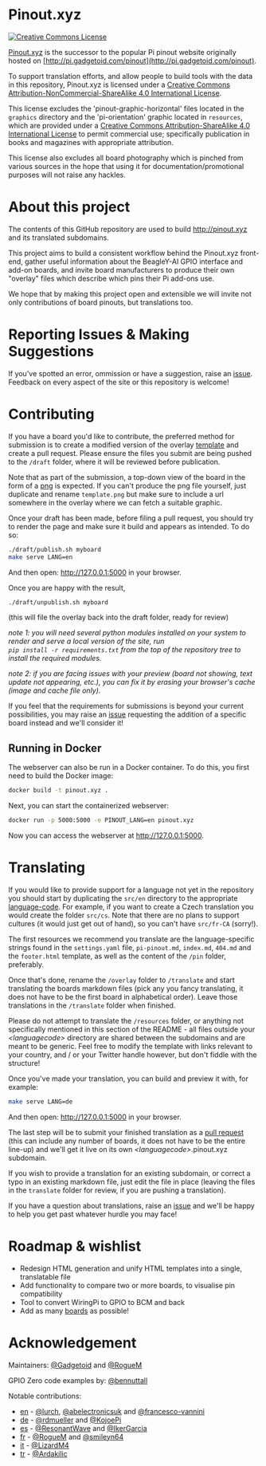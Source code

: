 # Pinout.xyz

<a rel="license" href="http://creativecommons.org/licenses/by-nc-sa/4.0/"><img alt="Creative Commons License" style="border-width:0" src="https://i.creativecommons.org/l/by-nc-sa/4.0/88x31.png" /></a>

[Pinout.xyz](http://pinout.xyz/) is the successor to the popular Pi pinout website originally hosted on [http://pi.gadgetoid.com/pinout](http://pi.gadgetoid.com/pinout).

To support translation efforts, and allow people to build tools with the data in this repository, Pinout.xyz is licensed under a [Creative Commons Attribution-NonCommercial-ShareAlike 4.0 International License](http://creativecommons.org/licenses/by-nc-sa/4.0/).

This license excludes the 'pinout-graphic-horizontal' files located in the `graphics` directory and the 'pi-orientation' graphic located in `resources`, which are provided under a [Creative Commons Attribution-ShareAlike 4.0 International License](http://creativecommons.org/licenses/by-sa/4.0/) to permit commercial use; specifically publication in books and magazines with appropriate attribution.

This license also excludes all board photography which is pinched from various sources in the hope that using it for documentation/promotional purposes will not raise any hackles.

# About this project

The contents of this GitHub repository are used to build http://pinout.xyz and its translated subdomains.

This project aims to build a consistent workflow behind the Pinout.xyz front-end, gather useful information about the BeagleY-AI GPIO interface and add-on boards, and invite board manufacturers to produce their own "overlay" files which describe which pins their Pi add-ons use.

We hope that by making this project open and extensible we will invite not only contributions of board pinouts, but translations too.

# Reporting Issues & Making Suggestions

If you've spotted an error, ommission or have a suggestion, raise an [issue](https://github.com/pinout-xyz/Pinout.xyz/issues). Feedback on every aspect of the site or this repository is welcome!

# Contributing

If you have a board you'd like to contribute, the preferred method for submission is to create a modified version of the overlay [template](https://github.com/pinout-xyz/Pinout.xyz/blob/master/draft/overlay/template.md) and create a pull request. Please ensure the files you submit are being pushed to the `/draft` folder, where it will be reviewed before publication.

Note that as part of the submission, a top-down view of the board in the form of a [png](https://github.com/pinout-xyz/Pinout.xyz/blob/master/draft/boards/template.png) is expected. If you can't produce the png file yourself, just duplicate and rename `template.png` but make sure to include a url somewhere in the overlay where we can fetch a suitable graphic.

Once your draft has been made, before filing a pull request, you should try to render the page and make sure it build and appears as intended. To do so:

```bash
./draft/publish.sh myboard
make serve LANG=en
```

And then open: http://127.0.0.1:5000 in your browser.

Once you are happy with the result, 

```bash
./draft/unpublish.sh myboard
```
(this will file the overlay back into the draft folder, ready for review)

*note 1: you will need several python modules installed on your system to render and serve a local version of the site, run*  
*`pip install -r requirements.txt` from the top of the repository tree to install the required modules.*

*note 2: if you are facing issues with your preview (board not showing, text update not appearing, etc.), you can fix it by erasing your browser's cache (image and cache file only).*

If you feel that the requirements for submissions is beyond your current possibilities, you may raise an [issue](https://github.com/pinout-xyz/Pinout.xyz/issues) requesting the addition of a specific board instead and we'll consider it!


## Running in Docker

The webserver can also be run in a Docker container. To do this, you first need to build the Docker image:

```bash
docker build -t pinout.xyz .
```

Next, you can start the containerized webserver:

```bash
docker run -p 5000:5000 -e PINOUT_LANG=en pinout.xyz
```

Now you can access the webserver at http://127.0.0.1:5000.

# Translating

If you would like to provide support for a language not yet in the repository you should start by duplicating the `src/en` directory to the appropriate [language-code](https://en.wikipedia.org/wiki/List_of_ISO_639-1_codes). For example, if you want to create a Czech translation you would create the folder `src/cs`. Note that there are no plans to support cultures (it would just get out of hand), so you can't have `src/fr-CA` (sorry!).

The first resources we recommend you translate are the language-specific strings found in the `settings.yaml` file, `pi-pinout.md`, `index.md`, `404.md` and the `footer.html` template, as well as the content of the `/pin` folder, preferably.

Once that's done, rename the `/overlay` folder to `/translate` and start translating the boards markdown files (pick any you fancy translating, it does not have to be the first board in alphabetical order). Leave those translations in the `/translate` folder when finished.

Please do not attempt to translate the `/resources` folder, or anything not specifically mentioned in this section of the README - all files outside your *&lt;languagecode&gt;* directory are shared between the subdomains and are meant to be generic. Feel free to modify the template with links relevant to your country, and / or your Twitter handle however, but don't fiddle with the structure!

Once you've made your translation, you can build and preview it with, for example:

```bash
make serve LANG=de
```

And then open: http://127.0.0.1:5000 in your browser.

The last step will be to submit your finished translation as a [pull request](https://github.com/pinout-xyz/Pinout.xyz/pulls) (this can include any number of boards, it does not have to be the entire line-up) and we'll get it live on its own *&lt;languagecode&gt;*.pinout.xyz subdomain.

If you wish to provide a translation for an existing subdomain, or correct a typo in an existing markdown file, just edit the file in place (leaving the files in the `translate` folder for review, if you are pushing a translation).

If you have a question about translations, raise an [issue](https://github.com/pinout-xyz/Pinout.xyz/issues) and we'll be happy to help you get past whatever hurdle you may face!


# Roadmap &amp; wishlist

* Redesign HTML generation and unify HTML templates into a single, translatable file
* Add functionality to compare two or more boards, to visualise pin compatibility
* Tool to convert WiringPi to GPIO to BCM and back
* Add as many [boards](http://pinout.xyz/boards) as possible!

# Acknowledgement

Maintainers: [@Gadgetoid](https://github.com/Gadgetoid) and [@RogueM](https://github.com/RogueM)

GPIO Zero code examples by: [@bennuttall](https://github.com/bennuttall)

Notable contributions:

* [en](http://pinout.xyz/) - [@lurch](https://github.com/lurch), [@abelectronicsuk](https://github.com/abelectronicsuk) and [@francesco-vannini](https://github.com/francesco-vannini)
* [de](http://de.pinout.xyz/) - [@rdmueller](https://github.com/rdmueller) and [@KojoePi](https://github.com/KojoePi)
* [es](http://es.pinout.xyz/) - [@ResonantWave](https://github.com/ResonantWave) and [@IkerGarcia](https://github.com/IkerGarcia)
* [fr](http://fr.pinout.xyz/) - [@RogueM](https://github.com/RogueM) and [@smileyn64](https://github.com/smileyn64)
* [it](http://it.pinout.xyz/) - [@LizardM4](https://github.com/LizardM4)
* [tr](http://tr.pinout.xyz/) - [@Ardakilic](https://github.com/Ardakilic)
